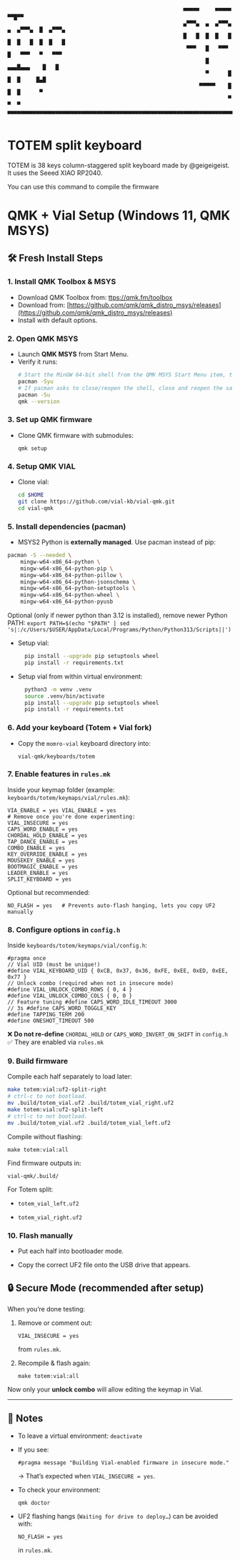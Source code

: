 ```
                                                       ▀▀▀▀▀     ▀▀▀▀▀          ▀▀█▀▀
                                                       ▄▀▀▀▄  ▄  ▄▀▀▀▄  ▄  ▄▀▀▀▄  █  ▄▀▀▀▄
                                                       █   █  █  █   █  █  █   █  █  █   █
                                                        ▀▀▀   █   ▀▀▀   █   ▀▀▀   ▀   ▀▀▀
                                                              █      ▄▄▄█▄▄▄    █   █  
                                                              ▀      █  █  █     █▄█
                                                            ▀▀▀▀▀    █  █  █      ▀
                                                                     ▀  ▀  ▀
▄▄▄▄▄▄▄▄▄▄▄▄▄▄▄▄▄▄▄▄▄▄▄▄▄▄▄▄▄▄▄▄▄▄▄▄▄▄▄▄▄▄▄▄▄▄▄▄▄▄▄▄▄▄▄▄▄▄▄▄▄▄▄▄▄▄▄▄▄▄▄▄▄▄▄▄▄▄▄▄▄▄▄▄▄▄▄▄▄▄▄▄▄▄▄▄▄▄▄▄▄▄▄▄▄▄▄▄▄▄▄▄▄▄▄▄▄▄▄▄▄▄▄▄▄▄▄▄▄▄▄▄▄▄▄▄▄▄▄▄▄▄▄▄▄▄▄▄▄
       
```
# TOTEM split keyboard

TOTEM is 38 keys column-staggered split keyboard made by @geigeigeist. It uses the Seeed XIAO RP2040.

You can use this command to compile the firmware

# QMK + Vial Setup (Windows 11, QMK MSYS)

## 🛠️ Fresh Install Steps

### 1. Install QMK Toolbox & MSYS
- Download QMK Toolbox from: [ttps://qmk.fm/toolbox](https://qmk.fm/toolbox)
- Download from: [https://github.com/qmk/qmk_distro_msys/releases](https://github.com/qmk/qmk_distro_msys/releases)
- Install with default options.

### 2. Open QMK MSYS
- Launch **QMK MSYS** from Start Menu.
- Verify it runs:
  ```bash
  # Start the MinGW 64-bit shell from the QMK MSYS Start Menu item, then:
  pacman -Syu
  # If pacman asks to close/reopen the shell, close and reopen the same "QMK MSYS MinGW 64-bit" shell.
  pacman -Su
  qmk --version
  ```

### 3. Set up QMK firmware

- Clone QMK firmware with submodules:
    
    `qmk setup`
       

### 4. Setup QMK VIAL
- Clone vial:
	```bash
	cd $HOME
	git clone https://github.com/vial-kb/vial-qmk.git
	cd vial-qmk
	```  

### 5. Install dependencies (pacman)

- MSYS2 Python is **externally managed**. Use pacman instead of pip:
    
```bash
pacman -S --needed \
    mingw-w64-x86_64-python \
    mingw-w64-x86_64-python-pip \
    mingw-w64-x86_64-python-pillow \
    mingw-w64-x86_64-python-jsonschema \
    mingw-w64-x86_64-python-setuptools \
    mingw-w64-x86_64-python-wheel \
    mingw-w64-x86_64-python-pyusb
```

Optional (only if newer python than 3.12 is installed), remove newer Python PATH:
`export PATH=$(echo "$PATH" | sed 's|:/c/Users/$USER/AppData/Local/Programs/Python/Python313/Scripts||')
`
- Setup vial:
  ```bash
	pip install --upgrade pip setuptools wheel
	pip install -r requirements.txt
  ```

- Setup vial from within virtual environment:
  ```bash
	python3 -m venv .venv
	source .venv/bin/activate
	pip install --upgrade pip setuptools wheel
	pip install -r requirements.txt
  ```

### 6. Add your keyboard (Totem + Vial fork)

- Copy the `momro-vial` keyboard directory into:
    
    `vial-qmk/keyboards/totem`
    

### 7. Enable features in `rules.mk`

Inside your keymap folder (example: `keyboards/totem/keymaps/vial/rules.mk`):

```
VIA_ENABLE = yes VIAL_ENABLE = yes 
# Remove once you're done experimenting: 
VIAL_INSECURE = yes  
CAPS_WORD_ENABLE = yes 
CHORDAL_HOLD_ENABLE = yes  
TAP_DANCE_ENABLE = yes 
COMBO_ENABLE = yes 
KEY_OVERRIDE_ENABLE = yes 
MOUSEKEY_ENABLE = yes 
BOOTMAGIC_ENABLE = yes 
LEADER_ENABLE = yes 
SPLIT_KEYBOARD = yes
```

Optional but recommended:

`NO_FLASH = yes   # Prevents auto-flash hanging, lets you copy UF2 manually`

### 8. Configure options in `config.h`

Inside `keyboards/totem/keymaps/vial/config.h`:

```
#pragma once  
// Vial UID (must be unique!) 
#define VIAL_KEYBOARD_UID { 0xCB, 0x37, 0x36, 0xFE, 0xEE, 0xED, 0xEE, 0x77 }  
// Unlock combo (required when not in insecure mode) 
#define VIAL_UNLOCK_COMBO_ROWS { 0, 4 } 
#define VIAL_UNLOCK_COMBO_COLS { 0, 0 }  
// Feature tuning #define CAPS_WORD_IDLE_TIMEOUT 3000   
// 3s #define CAPS_WORD_TOGGLE_KEY 
#define TAPPING_TERM 200 
#define ONESHOT_TIMEOUT 500
```

❌ **Do not re-define** `CHORDAL_HOLD` or `CAPS_WORD_INVERT_ON_SHIFT` in `config.h`  
✅ They are enabled via `rules.mk`

### 9. Build firmware

Compile each half separately to load later:
```bash
make totem:vial:uf2-split-right
# ctrl-c to not bootload.
mv .build/totem_vial.uf2 .build/totem_vial_right.uf2
make totem:vial:uf2-split-left
# ctrl-c to not bootload.
mv .build/totem_vial.uf2 .build/totem_vial_left.uf2
```

Compile without flashing:

`make totem:vial:all`

Find firmware outputs in:

`vial-qmk/.build/`

For Totem split:

- `totem_vial_left.uf2`
    
- `totem_vial_right.uf2`
    

### 10. Flash manually

- Put each half into bootloader mode.
    
- Copy the correct UF2 file onto the USB drive that appears.

## 🔒 Secure Mode (recommended after setup)

When you’re done testing:

1. Remove or comment out:
    
    `VIAL_INSECURE = yes`
    
    from `rules.mk`.
    
2. Recompile & flash again:
    
    `make totem:vial:all`
    

Now only your **unlock combo** will allow editing the keymap in Vial.

---

## 📝 Notes

- To leave a virtual environment:
  `deactivate`
- If you see:
    
    `#pragma message "Building Vial-enabled firmware in insecure mode."`
    
    → That’s expected when `VIAL_INSECURE = yes`.
    
- To check your environment:
    
    `qmk doctor`
    
- UF2 flashing hangs (`Waiting for drive to deploy…`) can be avoided with:
    
    `NO_FLASH = yes`
    
    in `rules.mk`.
